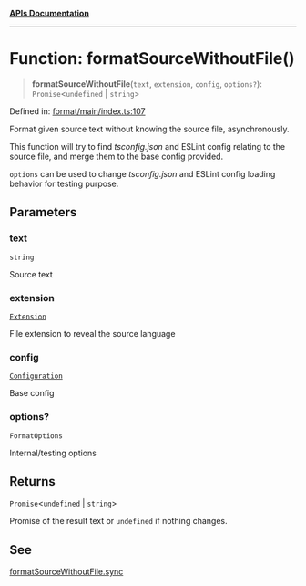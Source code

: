 [**APIs Documentation**](../README.md)

***

# Function: formatSourceWithoutFile()

> **formatSourceWithoutFile**(`text`, `extension`, `config`, `options?`): `Promise`\<`undefined` \| `string`\>

Defined in: [format/main/index.ts:107](https://github.com/daidodo/format-imports/blob/6fa466521c4048be8236686fd87f433f44d2b81e/src/lib/format/main/index.ts#L107)

Format given source text without knowing the source file, asynchronously.

This function will try to find _tsconfig.json_ and ESLint config relating to the source file,
and merge them to the base config provided.

`options` can be used to change _tsconfig.json_ and ESLint config loading behavior for testing
purpose.

## Parameters

### text

`string`

Source text

### extension

[`Extension`](../type-aliases/Extension.md)

File extension to reveal the source language

### config

[`Configuration`](../interfaces/Configuration.md)

Base config

### options?

`FormatOptions`

Internal/testing options

## Returns

`Promise`\<`undefined` \| `string`\>

Promise of the result text or `undefined` if nothing changes.

## See

[formatSourceWithoutFile.sync](#sync)
